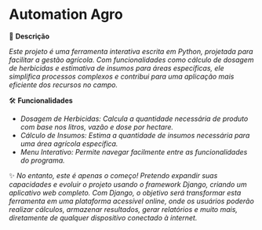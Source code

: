 # Automation Agro
🌟 **Descrição** 

*Este projeto é uma ferramenta interativa escrita em Python, projetada para facilitar a gestão agrícola. Com funcionalidades como cálculo de dosagem de herbicidas e estimativa de insumos para áreas específicas, ele simplifica processos complexos e contribui para uma aplicação mais eficiente dos recursos no campo.*

🛠️ **Funcionalidades**

- *Dosagem de Herbicidas: Calcula a quantidade necessária de produto com base nos litros, vazão e dose por hectare.*
- *Cálculo de Insumos: Estima a quantidade de insumos necessária para uma área agrícola específica.*
- *Menu Interativo: Permite navegar facilmente entre as funcionalidades do programa.*

✨ *No entanto, este é apenas o começo! Pretendo expandir suas capacidades e evoluir o projeto usando o framework Django, criando um aplicativo web completo. Com Django, o objetivo será transformar esta ferramenta em uma plataforma acessível online, onde os usuários poderão realizar cálculos, armazenar resultados, gerar relatórios e muito mais, diretamente de qualquer dispositivo conectado à internet.*
